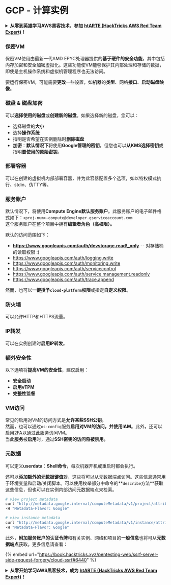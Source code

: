 # GCP - 计算实例

<details>

<summary><strong>从零到英雄学习AWS黑客技术，参加</strong> <a href="https://training.hacktricks.xyz/courses/arte"><strong>htARTE (HackTricks AWS Red Team Expert)</strong></a><strong>！</strong></summary>

支持HackTricks的其他方式：

* 如果您想在**HackTricks中看到您的公司广告**或**以PDF格式下载HackTricks**，请查看[**订阅计划**](https://github.com/sponsors/carlospolop)！
* 获取[**官方PEASS & HackTricks商品**](https://peass.creator-spring.com)
* 发现[**PEASS家族**](https://opensea.io/collection/the-peass-family)，我们独家的[**NFTs系列**](https://opensea.io/collection/the-peass-family)
* **加入** 💬 [**Discord群组**](https://discord.gg/hRep4RUj7f) 或 [**telegram群组**](https://t.me/peass) 或在 **Twitter** 🐦 上**关注**我 [**@carlospolopm**](https://twitter.com/carlospolopm)**。**
* **通过向** [**HackTricks**](https://github.com/carlospolop/hacktricks) 和 [**HackTricks Cloud**](https://github.com/carlospolop/hacktricks-cloud) github仓库提交PR来分享您的黑客技巧。**

</details>

### 保密VM

保密VM使用由最新一代AMD EPYC处理器提供的**基于硬件的安全功能**，其中包括内存加密和安全加密虚拟化。这些功能使VM能够保护其内部处理和存储的数据，即使是主机操作系统和虚拟机管理程序也无法访问。

要运行保密VM，可能需要**更改**一些设置，如**机器**的**类型**、网络**接口**、**启动磁盘映像**。

### 磁盘 & 磁盘加密

可以**选择使用的磁盘**或**创建新的磁盘**。如果选择新的磁盘，您可以：

* 选择磁盘的**大小**
* 选择**操作系统**
* 指明是否希望在实例删除时**删除磁盘**
* **加密**：**默认情况下**将使用**Google管理的密钥**，但您也可以**从KMS选择密钥**或指明**要使用的原始密钥**。

### 部署容器

可以在创建的虚拟机内部部署容器，并为此容器配置多个选项，如以特权模式执行、stdin、伪TTY等。

### 服务账户

默认情况下，将使用**Compute Engine默认服务账户**。此服务账户的电子邮件格式如下：`<proj-num>-compute@developer.gserviceaccount.com`\
这个服务账户在整个项目中拥有**编辑者角色（高权限）。**

默认的访问范围如下：

* **https://www.googleapis.com/auth/devstorage.read\_only** -- 对存储桶的读取权限 :)
* https://www.googleapis.com/auth/logging.write
* https://www.googleapis.com/auth/monitoring.write
* https://www.googleapis.com/auth/servicecontrol
* https://www.googleapis.com/auth/service.management.readonly
* https://www.googleapis.com/auth/trace.append

然而，也可以**一键授予`cloud-platform`权限**或指定**自定义权限**。

### 防火墙

可以允许HTTP和HTTPS流量。

### IP转发

可以在实例创建时**启用IP转发**。

### 额外安全性

以下选项将**提高VM的安全性**，建议启用：

* **安全启动**
* **启用vTPM**
* **完整性监督**

### VM访问

常见的启用对VM的访问方式是**允许某些SSH公钥**。\
然而，也可以通过`os-config`服务**启用对VM的访问，并使用IAM**。此外，还可以启用2FA以通过此服务访问VM。\
当此**服务**被**启用**时，通过**SSH密钥的访问将被禁用。**

### 元数据

可以定义**userdata**：**Shell命令**，每次机器开机或重启时都会执行。

还可以**添加额外的元数据键值对**，这些将可以从元数据端点访问。这些信息通常用于环境变量和启动/关闭脚本。可以使用枚举部分中命令的**`describe`方法**获取这些信息，但也可以在实例内部访问元数据端点来检索。
```bash
# view project metadata
curl "http://metadata.google.internal/computeMetadata/v1/project/attributes/?recursive=true&alt=text" \
-H "Metadata-Flavor: Google"

# view instance metadata
curl "http://metadata.google.internal/computeMetadata/v1/instance/attributes/?recursive=true&alt=text" \
-H "Metadata-Flavor: Google"
```
此外，**附加服务账户的认证令牌**和有关实例、网络和项目的**一般信息**也将可从**元数据端点**获取。更多信息请查看：

{% embed url="https://book.hacktricks.xyz/pentesting-web/ssrf-server-side-request-forgery/cloud-ssrf#6440" %}

<details>

<summary><strong>从零开始学习AWS黑客技术，成为</strong> <a href="https://training.hacktricks.xyz/courses/arte"><strong>htARTE (HackTricks AWS Red Team Expert)</strong></a><strong>！</strong></summary>

支持HackTricks的其他方式：

* 如果您希望在**HackTricks中看到您的公司广告**或**下载HackTricks的PDF版本**，请查看[**订阅计划**](https://github.com/sponsors/carlospolop)！
* 获取[**官方的PEASS & HackTricks商品**](https://peass.creator-spring.com)
* 发现[**PEASS家族**](https://opensea.io/collection/the-peass-family)，我们独家的[**NFT系列**](https://opensea.io/collection/the-peass-family)
* **加入** 💬 [**Discord群组**](https://discord.gg/hRep4RUj7f)或[**telegram群组**](https://t.me/peass)或在**Twitter** 🐦 上**关注**我 [**@carlospolopm**](https://twitter.com/carlospolopm)**。**
* **通过向** [**HackTricks**](https://github.com/carlospolop/hacktricks) 和 [**HackTricks Cloud**](https://github.com/carlospolop/hacktricks-cloud) github仓库提交PR来**分享您的黑客技巧**。

</details>
